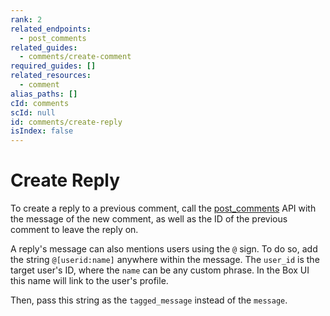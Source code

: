 ```yaml
---
rank: 2
related_endpoints:
  - post_comments
related_guides:
  - comments/create-comment
required_guides: []
related_resources:
  - comment
alias_paths: []
cId: comments
scId: null
id: comments/create-reply
isIndex: false
---
```

# Create Reply

To create a reply to a previous comment, call the [post_comments][post_comments] API with the message of the new comment, as well as
the ID of the previous comment to leave the reply on.

<Samples id="post_comments" variant="as_reply">

</Samples>

A reply's message can also mentions users using the `@` sign. To do so, add
the string `@[userid:name]` anywhere within the message. The `user_id` is the
target user's ID, where the `name` can be any custom phrase. In the Box UI this
name will link to the user's profile.

Then, pass this string as the `tagged_message` instead of the `message`.

<Samples id="post_comments" variant="as_reply_tag_user">

</Samples>

[post_comments]: e://post_comments
